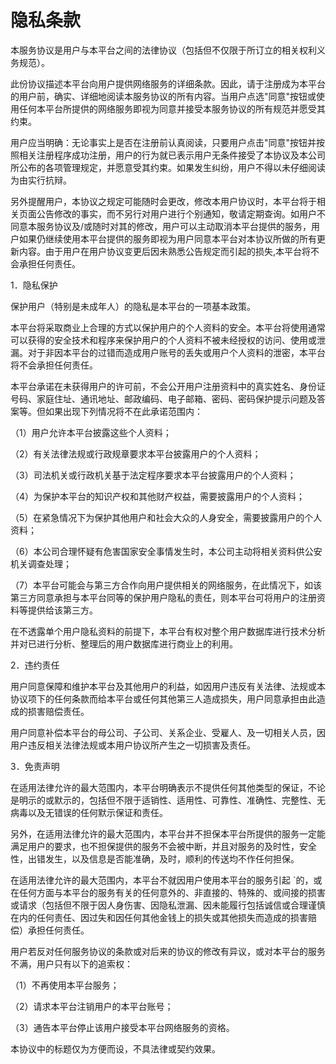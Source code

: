 # 隐私条款
本服务协议是用户与本平台之间的法律协议（包括但不仅限于所订立的相关权利义务规范）。</p>

此份协议描述本平台向用户提供网络服务的详细条款。因此，请于注册成为本平台的用户前，确实、详细地阅读本服务协议的所有内容。当用户点选"同意"按钮或使用任何本平台所提供的网络服务即视为同意并接受本服务协议的所有规范并愿受其约束。</p>

用户应当明确：无论事实上是否在注册前认真阅读，只要用户点击"同意"按钮并按照相关注册程序成功注册，用户的行为就已表示用户无条件接受了本协议及本公司所公布的各项管理规定，并愿意受其约束。如果发生纠纷，用户不得以未仔细阅读为由实行抗辩。</p>

另外提醒用户，本协议之规定可能随时会更改，修改本用户协议时，本平台将于相关页面公告修改的事实，而不另行对用户进行个别通知，敬请定期查询。如用户不同意本服务协议及/或随时对其的修改，用户可以主动取消本平台提供的服务，用户如果仍继续使用本平台提供的服务即视为用户同意本平台对本协议所做的所有更新内容。由于用户在用户协议变更后因未熟悉公告规定而引起的损失,本平台将不会承担任何责任。</p>

1．隐私保护</p>
保护用户（特别是未成年人）的隐私是本平台的一项基本政策。</p>

本平台将采取商业上合理的方式以保护用户的个人资料的安全。本平台将使用通常可以获得的安全技术和程序来保护用户的个人资料不被未经授权的访问、使用或泄漏。对于非因本平台的过错而造成用户账号的丢失或用户个人资料的泄密，本平台将不会承担任何责任。</p>

本平台承诺在未获得用户的许可前，不会公开用户注册资料中的真实姓名、身份证号码、家庭住址、通讯地址、邮政编码、电子邮箱、密码、密码保护提示问题及答案等。但如果出现下列情况将不在此承诺范围内：</p>

（1）用户允许本平台披露这些个人资料；</p>

（2）有关法律法规或行政规章要求本平台披露用户的个人资料；</p>

（3）司法机关或行政机关基于法定程序要求本平台披露用户的个人资料；</p>

（4）为保护本平台的知识产权和其他财产权益，需要披露用户的个人资料；</p>

（5）在紧急情况下为保护其他用户和社会大众的人身安全，需要披露用户的个人资料；</p>

（6）本公司合理怀疑有危害国家安全事情发生时，本公司主动将相关资料供公安机关调查处理；</p>

（7）本平台可能会与第三方合作向用户提供相关的网络服务，在此情况下，如该第三方同意承担与本平台同等的保护用户隐私的责任，则本平台可将用户的注册资料等提供给该第三方。</p>

在不透露单个用户隐私资料的前提下，本平台有权对整个用户数据库进行技术分析并对已进行分析、整理后的用户数据库进行商业上的利用。</p>

2．违约责任</p>
用户同意保障和维护本平台及其他用户的利益，如因用户违反有关法律、法规或本协议项下的任何条款而给本平台或任何其他第三人造成损失，用户同意承担由此造成的损害赔偿责任。</p>

用户同意补偿本平台的母公司、子公司、关系企业、受雇人、及一切相关人员，因用户违反相关法律法规或本用户协议所产生之一切损害及责任。</p>

3．免责声明</p>
在适用法律允许的最大范围内，本平台明确表示不提供任何其他类型的保证，不论是明示的或默示的，包括但不限于适销性、适用性、可靠性、准确性、完整性、无病毒以及无错误的任何默示保证和责任。</p>

另外，在适用法律允许的最大范围内，本平台并不担保本平台所提供的服务一定能满足用户的要求，也不担保提供的服务不会被中断，并且对服务的及时性，安全性，出错发生，以及信息是否能准确，及时，顺利的传送均不作任何担保。</p>

在适用法律允许的最大范围内，本平台不就因用户使用本平台的服务引起 `的，或在任何方面与本平台的服务有关的任何意外的、非直接的、特殊的、或间接的损害或请求（包括但不限于因人身伤害、因隐私泄漏、因未能履行包括诚信或合理谨慎在内的任何责任、因过失和因任何其他金钱上的损失或其他损失而造成的损害赔偿）承担任何责任。</p>

用户若反对任何服务协议的条款或对后来的协议的修改有异议，或对本平台的服务不满，用户只有以下的追索权：</p>

（1）不再使用本平台服务；</p>

（2）请求本平台注销用户的本平台账号；</p>

（3）通告本平台停止该用户接受本平台网络服务的资格。</p>

本协议中的标题仅为方便而设，不具法律或契约效果。
